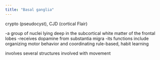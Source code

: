 ```yaml
---
title: "Basal ganglia"
---
```

crypto (pseudocyst), CJD (cortical Flair)

-a group of nuclei lying deep in the subcortical white matter of the frontal lobes
-receives dopamine from substantia migra
-its functions include organizing motor behavior and coordinating rule-based, habit learning

involves several structures involved with movement

